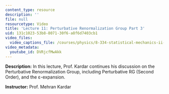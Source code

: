 ```yaml
---
content_type: resource
description: ''
file: null
resourcetype: Video
title: 'Lecture 11: Perturbative Renormalization Group Part 3'
uid: 131c1023-53b8-8071-30f6-a8f6d7403cb1
video_files:
  video_captions_file: /courses/physics/8-334-statistical-mechanics-ii-statistical-physics-of-fields-spring-2014/video-lectures/lecture-11-perturbative-renormalization-group-part-3/DVRjcfMwAkk.vtt
video_metadata:
  youtube_id: DVRjcfMwAkk
---
```


**Description:** In this lecture, Prof. Kardar continues his discussion on the Perturbative Renormalization Group, including Perturbative RG (Second Order), and the ε-expansion.

**Instructor:** Prof. Mehran Kardar